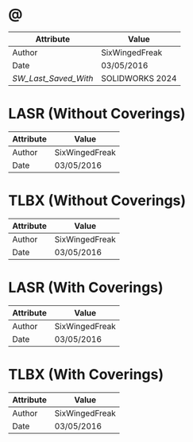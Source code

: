 # @
| Attribute | Value |
| ---  | ---     |
| Author | SixWingedFreak |
| Date | 03/05/2016 |
| _SW_Last_Saved_With_ | SOLIDWORKS 2024 |
# LASR (Without Coverings)
| Attribute | Value |
| ---  | ---     |
| Author | SixWingedFreak |
| Date | 03/05/2016 |
# TLBX (Without Coverings)
| Attribute | Value |
| ---  | ---     |
| Author | SixWingedFreak |
| Date | 03/05/2016 |
# LASR (With Coverings)
| Attribute | Value |
| ---  | ---     |
| Author | SixWingedFreak |
| Date | 03/05/2016 |
# TLBX (With Coverings)
| Attribute | Value |
| ---  | ---     |
| Author | SixWingedFreak |
| Date | 03/05/2016 |
